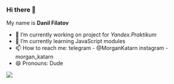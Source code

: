 ### Hi there 👋

My name is **Danil Filatov**


- 🔭 I’m currently working on project for *Yandex.Praktikum*
- 🌱 I’m currently learning JavaScript modules
- 📫 How to reach me: telegram - @MorganKatarn 
                       instagram - morgan_katarn
- 😄 Pronouns: Dude

<img src="https://wakatime.com/share/@cf575faa-2a35-4410-b6cb-4170a1f7c692/7ab95cf7-3e7e-4cd9-9f61-2068def3275e.svg">
